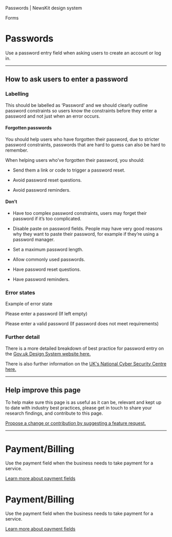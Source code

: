 Passwords | NewsKit design system

Forms

Passwords
=========

Use a password entry field when asking users to create an account or log in.

* * *

How to ask users to enter a password
------------------------------------

### Labelling

This should be labelled as ‘Password’ and we should clearly outline password constraints so users know the constraints before they enter a password and not just when an error occurs.

#### Forgotten passwords

You should help users who have forgotten their password, due to stricter password constraints, passwords that are hard to guess can also be hard to remember.  
  
When helping users who’ve forgotten their password, you should:

*   Send them a link or code to trigger a password reset.
    
*   Avoid password reset questions.
    
*   Avoid password reminders.
    

#### Don’t

*   Have too complex password constraints, users may forget their password if it’s too complicated.
    
*   Disable paste on password fields. People may have very good reasons why they want to paste their password, for example if they’re using a password manager.
    
*   Set a maximum password length.
    
*   Allow commonly used passwords.
    
*   Have password reset questions.
    
*   Have password reminders.
    

### Error states

Example of error state  
  
Please enter a password (If left empty)  
  
Please enter a valid password (If password does not meet requirements)

### Further detail

There is a more detailed breakdown of best practice for password entry on the [Gov.uk Design System website here.](https://design-system.service.gov.uk/patterns/passwords/)  
  
There is also further information on the [UK's National Cyber Security Centre here.](https://www.ncsc.gov.uk/collection/passwords)

* * *

Help improve this page
----------------------

To help make sure this page is as useful as it can be, relevant and kept up to date with industry best practices, please get in touch to share your research findings, and contribute to this page.  
  
[Propose a change or contribution by suggesting a feature request.](https://github.com/newscorp-ghfb/newskit/issues/new/choose)

* * *

Payment/Billing
===============

Use the payment field when the business needs to take payment for a service.

[Learn more about payment fields](/patterns/forms/payment/)

Payment/Billing
===============

Use the payment field when the business needs to take payment for a service.

[Learn more about payment fields](/patterns/forms/payment/)